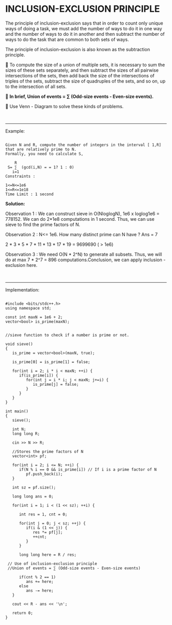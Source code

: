 
<h1><b>INCLUSION-EXCLUSION PRINCIPLE</b></h1>


The principle of inclusion-exclusion says that in order to count only unique ways of doing a task, we must add the number of 
ways to do it in one way and the number of ways to do it in another and then subtract the number of ways to do the task that 
are common to both sets of ways. 

The principle of inclusion-exclusion is also known as the subtraction principle.

🔵 To compute the size of a union of multiple sets, it is necessary to sum the sizes of these sets separately, and then subtract 
  the sizes of all pairwise intersections of the sets, then add back the size of the intersections of triples of the sets, 
  subtract the size of quadruples of the sets, and so on, up to the intersection of all sets.

🔵 <b>In brief, Union of events = ∑ (Odd-size events - Even-size events).</b>

🔵 Use Venn - Diagram to solve these kinds of problems.

<br/>
<hr>


Example:
~~~~~~~ 

Given N and R, compute the number of integers in the interval [ 1,R] that are relatively prime to N. 
Formally, you need to calculate S,

    R
 S= ∑  (gcd(i,N) = = 1? 1 : 0)
   i=1
Constraints : 

1<=N<=1e6
1<=R<=1e18
Time Limit : 1 second

~~~~~~~
<b>Solution:</b>


Observation 1 : We can construct sieve in O(NloglogN), 1e6 x loglog1e6 = 778152. We can do 2*1e8
computations in 1 second. Thus, we can use sieve to find the prime factors of N.

Observation 2 : N<= 1e6.
How many distinct prime can N have ? Ans = 7
<br/>

2 * 3 * 5 * 7 * 11 * 13 * 17 * 19 = 9699690 ( > 1e6)

Observation 3 : We need O(N * 2^N) to generate all subsets.
Thus, we will do at max 7 * 2^7 = 896 computations.Conclusion, we can apply inclusion - exclusion here.

<br/>
<hr>



Implementation:
~~~~~~~~~~~~~~

#include <bits/stdc++.h>
using namespace std;
 
const int maxN = 1e6 + 2;
vector<bool> is_prime(maxN);
 

//sieve function to check if a number is prime or not.

void sieve()
{
   is_prime = vector<bool>(maxN, true);
 
   is_prime[0] = is_prime[1] = false;
 
   for(int i = 2; i * i < maxN; ++i) {
      if(is_prime[i]) {
         for(int j = i * i; j < maxN; j+=i) {
            is_prime[j] = false;
         }
      }
   }
}
 
int main()
{
   sieve();
 
   int N;
   long long R;
 
   cin >> N >> R;
 
   //Stores the prime factors of N
   vector<int> pf; 
 
   for(int i = 2; i <= N; ++i) {
      if(N % i == 0 && is_prime[i]) // If i is a prime factor of N
         pf.push_back(i); 
   }
 
   int sz = pf.size();
 
   long long ans = 0;
 
   for(int i = 1; i < (1 << sz); ++i) {
 
      int res = 1, cnt = 0;
 
      for(int j = 0; j < sz; ++j) {
         if(i & (1 << j)) {
            res *= pf[j];
            ++cnt;
         }
      }
 
      long long here = R / res;
 
 // Use of inclusion-exclusion principle
 //Union of events = ∑ (Odd-size events - Even-size events)

      if(cnt % 2 == 1)
         ans += here;
      else
         ans -= here;
   }
 
   cout << R - ans << '\n';
 
   return 0;
}


